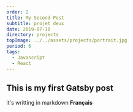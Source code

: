 ```yaml
---
order: 2
title: My Second Post
subtitle: projet deux
date: 2019-07-10
directory: projects
topImage: ../../assets/projects/portrait.jpg
period: 6
tags:
  - Javascript
  - React
---
```


## This is my first Gatsby post
it's writting in markdown
**Français**